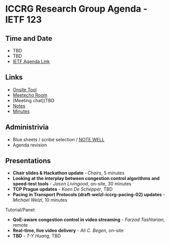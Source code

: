# ICCRG Research Group Agenda - IETF 123

## Time and Date

* TBD
* TBD
* [IETF Agenda Link](https://datatracker.ietf.org/meeting/123/agenda/)

## Links

* [Onsite Tool](TBD)
* [Meetecho Room](TBD)
* [Meeting chat](TBD
* [Notes](TBD) 
* [Minutes](TBD)

## Administrivia

* Blue sheets / scribe selection / [NOTE WELL](https://www.irtf.org/policies/irtf-note-well-2021-05.pdf) 
* Agenda revision

## Presentations

- **Chair slides & Hackathon update** - _Chairs_, 5 minutes
- **Looking at the interplay between congestion control algorithms and speed-test tools** - _Jason Livingood_, on-site, 30 minutes
- **TCP Prague updates** - _Koen De Schepper_, TBD
- **Pacing in Transport Protocols (draft-welzl-iccrg-pacing-02) updates** - _Michael Welzl_, 10 minutes

Tutorial/Panel:
- **QoE-aware congestion control in video streaming** - _Farzad Tashtarian_, remote 
- **Real-time, live video delivery** - _Ali C. Begen_, on-site
- **TBD** - _T-Y Huang_, TBD



